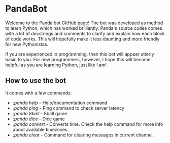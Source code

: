 # PandaBot

Welcome to the Panda bot GitHub page! The bot was developed as method to learn Python, which has worked brilliantly.
Panda's source codes comes with a lot of docstrings and comments to clarify and explain how each block of code works.
This will hopefully make it less daunting and more friendly for new Pythonistas.

If you are experienced in programming, then this bot will appear utterly basic to you. For new programmers, however,
I hope this will become helpful as you are learning Python, just like I am!

## How to use the bot

It comes with a few commands:
- *;panda help* - Help/documentation command
- *;panda ping* - Ping command to check server latency
- *;panda 8ball* - 8ball game
- *;panda dice* - Dice game
- *;panda convert* - Converts time. Check the help command for more info about available timezones.
- *;panda clear* - Command for clearing messages in current channel.